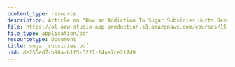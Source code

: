 ```yaml
---
content_type: resource
description: Article on "How an Addiction To Sugar Subsidies Hurts Development."
file: https://ol-ocw-studio-app-production.s3.amazonaws.com/courses/15-010-economic-analysis-for-business-decisions-fall-2004/de255ed7b90ab1f53227f4ae7ce217d9_sugar_subsidies.pdf
file_type: application/pdf
resourcetype: Document
title: sugar_subsidies.pdf
uid: de255ed7-b90a-b1f5-3227-f4ae7ce217d9
---
```

